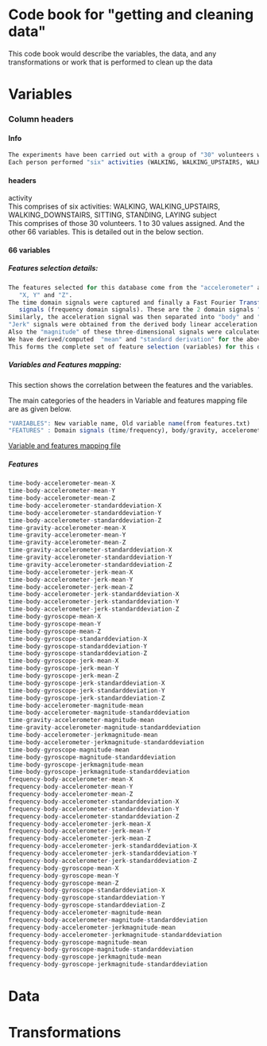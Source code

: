 Code book for "getting and cleaning data"
==========
This code book would describe the variables, the data, and any transformations or work that is performed to clean up the data

Variables
==========

### Column headers
#### Info 
```R
The experiments have been carried out with a group of "30" volunteers within an age bracket of 19-48 years.
Each person performed "six" activities (WALKING, WALKING_UPSTAIRS, WALKING_DOWNSTAIRS, SITTING, STANDING, LAYING).
```
#### headers
activity  
		This comprises of six activities: WALKING, WALKING_UPSTAIRS, WALKING_DOWNSTAIRS, SITTING, STANDING, LAYING
subject   
		This comprises of those 30 volunteers. 1 to 30 values assigned.
And the other 66 variables.  This is detailed out in the below section.

#### 66 variables
##### Features selection details:
```R
The features selected for this database come from the "accelerometer" and "gyroscopic" with 3-axial raw signals 
   "X, Y" and "Z".
The time domain signals were captured and finally a Fast Fourier Transform (FFT) was applied to some of these 
   signals (frequency domain signals). These are the 2 domain signals "time" and "frequency".
Similarly, the acceleration signal was then separated into "body" and "gravity" acceleration signals.
"Jerk" signals were obtained from the derived body linear acceleration and angular velocity.
Also the "magnitude" of these three-dimensional signals were calculated using the Euclidean norm.
We have derived/computed  "mean" and "standard derivation" for the above signal combinations.
This forms the complete set of feature selection (variables) for this data cleaning process.
```

##### Variables and Features mapping:   
This section shows the correlation between the features and the variables.  
  
The main categories of the headers in Variable and features mapping file are as given below.  
```R
"VARIABLES": New variable name, Old variable name(from features.txt)
"FEATURES" : Domain signals (time/frequency), body/gravity, accelerometer/gyroscope, jerk/jerk magnitude/magnitude, computations(mean/standarddeviation), axials(X/Y/Z)
```

[Variable and features mapping file](https://github.com/ambikasam/coursera/blob/master/data-analysis/03-getting-and-cleaning-data/project/variables-features-mapping.csv)

##### Features
```R
time-body-accelerometer-mean-X
time-body-accelerometer-mean-Y
time-body-accelerometer-mean-Z
time-body-accelerometer-standarddeviation-X
time-body-accelerometer-standarddeviation-Y
time-body-accelerometer-standarddeviation-Z
time-gravity-accelerometer-mean-X
time-gravity-accelerometer-mean-Y
time-gravity-accelerometer-mean-Z
time-gravity-accelerometer-standarddeviation-X
time-gravity-accelerometer-standarddeviation-Y
time-gravity-accelerometer-standarddeviation-Z
time-body-accelerometer-jerk-mean-X
time-body-accelerometer-jerk-mean-Y
time-body-accelerometer-jerk-mean-Z
time-body-accelerometer-jerk-standarddeviation-X
time-body-accelerometer-jerk-standarddeviation-Y
time-body-accelerometer-jerk-standarddeviation-Z
time-body-gyroscope-mean-X
time-body-gyroscope-mean-Y
time-body-gyroscope-mean-Z
time-body-gyroscope-standarddeviation-X
time-body-gyroscope-standarddeviation-Y
time-body-gyroscope-standarddeviation-Z
time-body-gyroscope-jerk-mean-X
time-body-gyroscope-jerk-mean-Y
time-body-gyroscope-jerk-mean-Z
time-body-gyroscope-jerk-standarddeviation-X
time-body-gyroscope-jerk-standarddeviation-Y
time-body-gyroscope-jerk-standarddeviation-Z
time-body-accelerometer-magnitude-mean
time-body-accelerometer-magnitude-standarddeviation
time-gravity-accelerometer-magnitude-mean
time-gravity-accelerometer-magnitude-standarddeviation
time-body-accelerometer-jerkmagnitude-mean
time-body-accelerometer-jerkmagnitude-standarddeviation
time-body-gyroscope-magnitude-mean
time-body-gyroscope-magnitude-standarddeviation
time-body-gyroscope-jerkmagnitude-mean
time-body-gyroscope-jerkmagnitude-standarddeviation
frequency-body-accelerometer-mean-X
frequency-body-accelerometer-mean-Y
frequency-body-accelerometer-mean-Z
frequency-body-accelerometer-standarddeviation-X
frequency-body-accelerometer-standarddeviation-Y
frequency-body-accelerometer-standarddeviation-Z
frequency-body-accelerometer-jerk-mean-X
frequency-body-accelerometer-jerk-mean-Y
frequency-body-accelerometer-jerk-mean-Z
frequency-body-accelerometer-jerk-standarddeviation-X
frequency-body-accelerometer-jerk-standarddeviation-Y
frequency-body-accelerometer-jerk-standarddeviation-Z
frequency-body-gyroscope-mean-X
frequency-body-gyroscope-mean-Y
frequency-body-gyroscope-mean-Z
frequency-body-gyroscope-standarddeviation-X
frequency-body-gyroscope-standarddeviation-Y
frequency-body-gyroscope-standarddeviation-Z
frequency-body-accelerometer-magnitude-mean
frequency-body-accelerometer-magnitude-standarddeviation
frequency-body-accelerometer-jerkmagnitude-mean
frequency-body-accelerometer-jerkmagnitude-standarddeviation
frequency-body-gyroscope-magnitude-mean
frequency-body-gyroscope-magnitude-standarddeviation
frequency-body-gyroscope-jerkmagnitude-mean
frequency-body-gyroscope-jerkmagnitude-standarddeviation
```


Data
==========


Transformations
==========